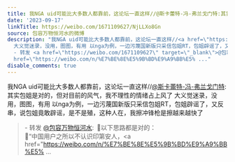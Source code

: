 ```yaml
---
title: 我NGA uid可能比大多数人都靠前，这论坛一直这样//@斯卡蕾特-冯-弗兰戈门特:其实包姐是对的，但对目前的风气，我不理性的情绪占上风了 大义觉迷录，没用，图图，...
date: '2023-09-17'
linkTitle: https://weibo.com/1671109627/NjLLXo8Gn
source: 包容万物恒河水的微博
description: "我NGA uid可能比大多数人都靠前，这论坛一直这样//<a href=\"https://weibo.com/n/%E6%96%AF%E5%8D%A1%E8%95%BE%E7%89%B9-%E5%86%AF-%E5%BC%97%E5%85%B0%E6%88%88%E9%97%A8%E7%89%B9\">@斯卡蕾特-冯-弗兰戈门特</a>:其实包姐是对的，但对目前的风气，我不理性的情绪占上风了
  大义觉迷录，没用，图图，有用 以nga为例，一边污蔑国新版只采信包姐RT，包姐辟谣了，又反串，说包姐竟敢辟谣，是不是殖，这种人在，我擦冲锋枪是擦越来越快了<br><blockquote>
  - 转发 <a href=\"https://weibo.com/1671109627\" target=\"_blank\">@包容万物恒河水</a>: \U0001F53A以下思路都是对的：<br>\U0001F539“中国用户之所以不认识印第安人，<a
  href=\"https://weibo.com/n/%E7%BE%8E%E5%9B%BD%E9%A9%BB%E5% ..."
disable_comments: true
---
```

我NGA uid可能比大多数人都靠前，这论坛一直这样//<a href="https://weibo.com/n/%E6%96%AF%E5%8D%A1%E8%95%BE%E7%89%B9-%E5%86%AF-%E5%BC%97%E5%85%B0%E6%88%88%E9%97%A8%E7%89%B9">@斯卡蕾特-冯-弗兰戈门特</a>:其实包姐是对的，但对目前的风气，我不理性的情绪占上风了 大义觉迷录，没用，图图，有用 以nga为例，一边污蔑国新版只采信包姐RT，包姐辟谣了，又反串，说包姐竟敢辟谣，是不是殖，这种人在，我擦冲锋枪是擦越来越快了<br><blockquote> - 转发 <a href="https://weibo.com/1671109627" target="_blank">@包容万物恒河水</a>: 🔺以下思路都是对的：<br>🔹“中国用户之所以不认识印第安人，<a href="https://weibo.com/n/%E7%BE%8E%E5%9B%BD%E9%A9%BB%E5% ...